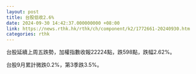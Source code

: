 ```yaml
---
layout: post
title: 台股低收2.6%
date: 2024-09-30 14:42:37.000000000 +08:00
link: https://news.rthk.hk/rthk/ch/component/k2/1772661-20240930.htm
categories: rthk
---
```


台股延續上周五跌勢，加權指數收報22224點，跌598點，跌幅2.62%。

台股9月累計微跌0.2%，第3季跌3.5%。

